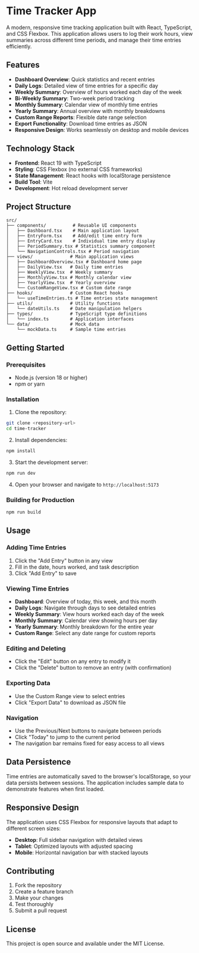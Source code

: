 # Time Tracker App

A modern, responsive time tracking application built with React, TypeScript, and CSS Flexbox. This application allows users to log their work hours, view summaries across different time periods, and manage their time entries efficiently.

## Features

- **Dashboard Overview**: Quick statistics and recent entries
- **Daily Logs**: Detailed view of time entries for a specific day
- **Weekly Summary**: Overview of hours worked each day of the week
- **Bi-Weekly Summary**: Two-week period tracking
- **Monthly Summary**: Calendar view of monthly time entries
- **Yearly Summary**: Annual overview with monthly breakdowns
- **Custom Range Reports**: Flexible date range selection
- **Export Functionality**: Download time entries as JSON
- **Responsive Design**: Works seamlessly on desktop and mobile devices

## Technology Stack

- **Frontend**: React 19 with TypeScript
- **Styling**: CSS Flexbox (no external CSS frameworks)
- **State Management**: React hooks with localStorage persistence
- **Build Tool**: Vite
- **Development**: Hot reload development server

## Project Structure

```
src/
├── components/          # Reusable UI components
│   ├── Dashboard.tsx    # Main application layout
│   ├── EntryForm.tsx    # Add/edit time entry form
│   ├── EntryCard.tsx    # Individual time entry display
│   ├── PeriodSummary.tsx # Statistics summary component
│   └── NavigationControls.tsx # Period navigation
├── views/              # Main application views
│   ├── DashboardOverview.tsx # Dashboard home page
│   ├── DailyView.tsx   # Daily time entries
│   ├── WeeklyView.tsx  # Weekly summary
│   ├── MonthlyView.tsx # Monthly calendar view
│   ├── YearlyView.tsx  # Yearly overview
│   └── CustomRangeView.tsx # Custom date range
├── hooks/              # Custom React hooks
│   └── useTimeEntries.ts # Time entries state management
├── utils/              # Utility functions
│   └── dateUtils.ts    # Date manipulation helpers
├── types/              # TypeScript type definitions
│   └── index.ts        # Application interfaces
└── data/               # Mock data
    └── mockData.ts     # Sample time entries
```

## Getting Started

### Prerequisites

- Node.js (version 18 or higher)
- npm or yarn

### Installation

1. Clone the repository:

```bash
git clone <repository-url>
cd time-tracker
```

2. Install dependencies:

```bash
npm install
```

3. Start the development server:

```bash
npm run dev
```

4. Open your browser and navigate to `http://localhost:5173`

### Building for Production

```bash
npm run build
```

## Usage

### Adding Time Entries

1. Click the "Add Entry" button in any view
2. Fill in the date, hours worked, and task description
3. Click "Add Entry" to save

### Viewing Time Entries

- **Dashboard**: Overview of today, this week, and this month
- **Daily Logs**: Navigate through days to see detailed entries
- **Weekly Summary**: View hours worked each day of the week
- **Monthly Summary**: Calendar view showing hours per day
- **Yearly Summary**: Monthly breakdown for the entire year
- **Custom Range**: Select any date range for custom reports

### Editing and Deleting

- Click the "Edit" button on any entry to modify it
- Click the "Delete" button to remove an entry (with confirmation)

### Exporting Data

- Use the Custom Range view to select entries
- Click "Export Data" to download as JSON file

### Navigation

- Use the Previous/Next buttons to navigate between periods
- Click "Today" to jump to the current period
- The navigation bar remains fixed for easy access to all views

## Data Persistence

Time entries are automatically saved to the browser's localStorage, so your data persists between sessions. The application includes sample data to demonstrate features when first loaded.

## Responsive Design

The application uses CSS Flexbox for responsive layouts that adapt to different screen sizes:

- **Desktop**: Full sidebar navigation with detailed views
- **Tablet**: Optimized layouts with adjusted spacing
- **Mobile**: Horizontal navigation bar with stacked layouts

## Contributing

1. Fork the repository
2. Create a feature branch
3. Make your changes
4. Test thoroughly
5. Submit a pull request

## License

This project is open source and available under the MIT License.
